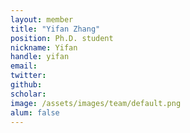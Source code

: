 ```yaml
---
layout: member
title: "Yifan Zhang"
position: Ph.D. student
nickname: Yifan
handle: yifan
email: 
twitter: 
github: 
scholar: 
image: /assets/images/team/default.png
alum: false
---
```


